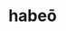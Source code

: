 ---
title: habeō
meaning: to have, hold
ch: [ten, f1, f, ss, ss2]
pos: verb
inf: habēre
secondppstem: hab
infend: ēre
thirdpp: habuī
fourthpp: habitus
conjugation: second
sixms: H
six: y
---